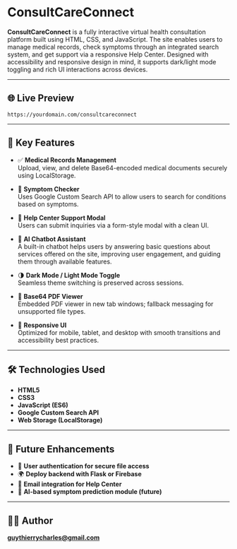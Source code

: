 # ConsultCareConnect

**ConsultCareConnect** is a fully interactive virtual health consultation platform built using HTML, CSS, and JavaScript. The site enables users to manage medical records, check symptoms through an integrated search system, and get support via a responsive Help Center. Designed with accessibility and responsive design in mind, it supports dark/light mode toggling and rich UI interactions across devices.

---

## 🌐 Live Preview
`https://yourdomain.com/consultcareconnect`

---

## 🧩 Key Features

- ✅ **Medical Records Management**  
  Upload, view, and delete Base64-encoded medical documents securely using LocalStorage.

- 🔎 **Symptom Checker**  
  Uses Google Custom Search API to allow users to search for conditions based on symptoms.

- 💬 **Help Center Support Modal**  
  Users can submit inquiries via a form-style modal with a clean UI.
  
- 🤖 **AI Chatbot Assistant**  
  A built-in chatbot helps users by answering basic questions about services offered on the site, improving user engagement, and guiding them through available features.

- 🌗 **Dark Mode / Light Mode Toggle**  
  Seamless theme switching is preserved across sessions.

- 📂 **Base64 PDF Viewer**  
  Embedded PDF viewer in new tab windows; fallback messaging for unsupported file types.

- 📱 **Responsive UI**  
  Optimized for mobile, tablet, and desktop with smooth transitions and accessibility best practices.

---

## 🛠️ Technologies Used

- **HTML5**
- **CSS3**
- **JavaScript (ES6)**
- **Google Custom Search API**
- **Web Storage (LocalStorage)**

---

## 📄 Future Enhancements

- 🔐 **User authentication for secure file access**
- 🌍 **Deploy backend with Flask or Firebase**
- 📧 **Email integration for Help Center**
- 🧠 **AI-based symptom prediction module (future)**

---

## 👨‍💻 Author
**guythierrycharles@gmail.com**
